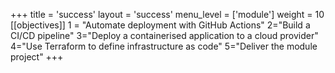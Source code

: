 +++
title = 'success'
layout = 'success'
menu_level = ['module']
weight = 10
[[objectives]]
    1 = "Automate deployment with GitHub Actions"
    2="Build a CI/CD pipeline"
    3="Deploy a containerised application to a cloud provider"
    4="Use Terraform to define infrastructure as code"
    5="Deliver the module project"
+++
